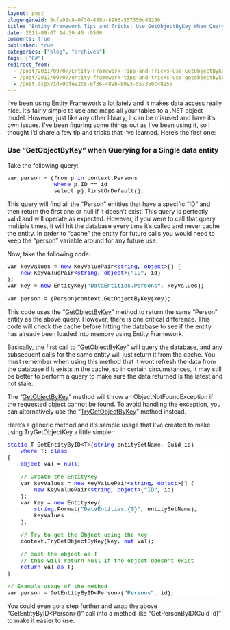 ```yaml
---
layout: post
blogengineid: 9cfe92c8-0f36-489b-8993-557350c48256
title: "Entity Framework Tips and Tricks: Use GetObjectByKey When Querying a Single Entity"
date: 2011-09-07 14:30:46 -0500
comments: true
published: true
categories: ["blog", "archives"]
tags: ["C#"]
redirect_from: 
  - /post/2011/09/07/Entity-Framework-Tips-and-Tricks-Use-GetObjectByKey-When-Querying-a-Single-Entity
  - /post/2011/09/07/entity-framework-tips-and-tricks-use-getobjectbykey-when-querying-a-single-entity
  - /post.aspx?id=9cfe92c8-0f36-489b-8993-557350c48256
---
```

<!-- more -->
<p>I’ve been using Entity Framework a lot lately and it makes data access really nice. It’s fairly simple to use and maps all your tables to a .NET object model. However, just like any other library, it can be misused and have it’s own issues. I’ve been figuring some things out as I’ve been using it, so I thought I’d share a few tip and tricks that I’ve learned. Here’s the first one:</p>  <h3>Use “GetObjectByKey” when Querying for a Single data entity</h3>  <p>Take the following query:</p>  <pre class="csharpcode">var person = (from p <span class="kwrd">in</span> context.Persons
              <span class="kwrd">where</span> p.ID == id
              select p).FirstOrDefault();</pre>
<style type="text/css">
.csharpcode, .csharpcode pre
{
	font-size: small;
	color: black;
	font-family: consolas, "Courier New", courier, monospace;
	background-color: #ffffff;
	/*white-space: pre;*/
}
.csharpcode pre { margin: 0em; }
.csharpcode .rem { color: #008000; }
.csharpcode .kwrd { color: #0000ff; }
.csharpcode .str { color: #006080; }
.csharpcode .op { color: #0000c0; }
.csharpcode .preproc { color: #cc6633; }
.csharpcode .asp { background-color: #ffff00; }
.csharpcode .html { color: #800000; }
.csharpcode .attr { color: #ff0000; }
.csharpcode .alt 
{
	background-color: #f4f4f4;
	width: 100%;
	margin: 0em;
}
.csharpcode .lnum { color: #606060; }</style>

<p>This query will find all the “Person” entities that have a specific “ID” and then return the first one or null if it doesn’t exist. This query is perfectly valid and will operate as expected. However, if you were to call that query multiple times, it will hit the database every time it’s called and never cache the entity. In order to “cache” the entity for future calls you would need to keep the “person” variable around for any future use.</p>

<p>Now, take the following code:</p>

<pre class="csharpcode">var keyValues = <span class="kwrd">new</span> KeyValuePair&lt;<span class="kwrd">string</span>, <span class="kwrd">object</span>&gt;[] {
    <span class="kwrd">new</span> KeyValuePair&lt;<span class="kwrd">string</span>, <span class="kwrd">object</span>&gt;(<span class="str">&quot;ID&quot;</span>, id)
};
var key = <span class="kwrd">new</span> EntityKey(<span class="str">&quot;DataEntities.Persons&quot;</span>, keyValues);

var person = (Person)context.GetObjectByKey(key);</pre>

<p>This code uses the “<a href="http://msdn.microsoft.com/en-us/library/system.data.objects.objectcontext.getobjectbykey.aspx">GetObjectByKey</a>” method to return the same “Person” entity as the above query. However, there is one critical difference. This code will check the cache before hitting the database to see if the entity has already been loaded into memory using Entity Framework.</p>

<p>Basically, the first call to “<a href="http://msdn.microsoft.com/en-us/library/system.data.objects.objectcontext.getobjectbykey.aspx">GetObjectByKey</a>” will query the database, and any subsequent calls for the same entity will just return it from the cache. You must remember when using this method that it wont refresh the data from the database if it exists in the cache, so in certain circumstances, it may still be better to perform a query to make sure the data returned is the latest and not stale.</p>

<p>The “<a href="http://msdn.microsoft.com/en-us/library/system.data.objects.objectcontext.getobjectbykey.aspx">GetObjectByKey</a>” method will throw an ObjectNotFoundException if the requested object cannot be found. To avoid handling the exception, you can alternatively use the “<a href="http://msdn.microsoft.com/en-us/library/bb738728.aspx">TryGetObjectByKey</a>” method instead.</p>

<p>Here’s a generic method and it’s sample usage that I’ve created to make using TryGetObjectKey a little simpler:</p>

<pre class="csharpcode"><span class="kwrd">static</span> T GetEntityByID&lt;T&gt;(<span class="kwrd">string</span> entitySetName, Guid id)
    <span class="kwrd">where</span> T: <span class="kwrd">class</span>
{
    <span class="kwrd">object</span> val = <span class="kwrd">null</span>;

    <span class="rem">// Create the EntityKey</span>
    var keyValues = <span class="kwrd">new</span> KeyValuePair&lt;<span class="kwrd">string</span>, <span class="kwrd">object</span>&gt;[] {
        <span class="kwrd">new</span> KeyValuePair&lt;<span class="kwrd">string</span>, <span class="kwrd">object</span>&gt;(<span class="str">&quot;ID&quot;</span>, id)
    };
    var key = <span class="kwrd">new</span> EntityKey(
        <span class="kwrd">string</span>.Format(<span class="str">&quot;DataEntities.{0}&quot;</span>, entitySetName),
        keyValues
    );

    <span class="rem">// Try to get the Object using the Key</span>
    context.TryGetObjectByKey(key, <span class="kwrd">out</span> val);

    <span class="rem">// cast the object as T</span>
    <span class="rem">// this will return Null if the object doesn't exist</span>
    <span class="kwrd">return</span> val <span class="kwrd">as</span> T;
}

<span class="rem">// Example usage of the method</span>
var person = GetEntityByID&lt;Person&gt;(<span class="str">&quot;Persons&quot;</span>, id);</pre>

<p>You could even go a step further and wrap the above “GetEntityByID&lt;Person&gt;()” call into a method like “GetPersonByID(Guid id)” to make it easier to use.</p>
